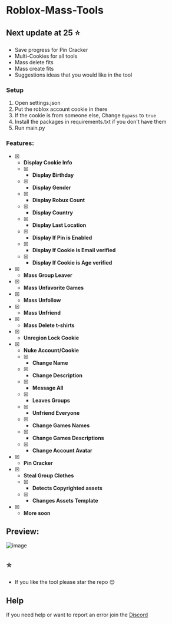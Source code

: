 # Roblox-Mass-Tools
## Next update at 25 ⭐
- Save progress for Pin Cracker
- Multi-Cookies for all tools
- Mass delete fits
- Mass create fits
- Suggestions ideas that you would like in the tool

### Setup
1. Open settings.json
2. Put the roblox account cookie in there
3. If the cookie is from someone else, Change `Bypass` to `true`
4. Install the packages in requirements.txt if you don't have them
5. Run main.py
### Features:
- [x] - **Display Cookie Info**
  - [x] - **Display Birthday**
  - [x] - **Display Gender**
  - [x] - **Display Robux Count**
  - [x] - **Display Country**
  - [x] - **Display Last Location**
  - [x] - **Display If Pin is Enabled**
  - [x] - **Display If Cookie is Email verified**
  - [x] - **Display If Cookie is Age verified**
- [x] - **Mass Group Leaver**
- [x] - **Mass Unfavorite Games**
- [x] - **Mass Unfollow**
- [x] - **Mass Unfriend**
- [x] - **Mass Delete t-shirts**
- [x] - **Unregion Lock Cookie**
- [x] - **Nuke Account/Cookie**
  - [x] - **Change Name**
  - [x] - **Change Description**
  - [x] - **Message All**
  - [x] - **Leaves Groups**
  - [x] - **Unfriend Everyone**
  - [x] - **Change Games Names**
  - [x] - **Change Games Descriptions**
  - [x] - **Change Account Avatar**
- [x] - **Pin Cracker**
- [x] - **Steal Group Clothes**
  - [x] - **Detects Copyrighted assets**
  - [x] - **Changes Assets Template**
- [x] - **More soon** 

## Preview:
![image](https://github.com/Aspectise/Roblox-Mass-Tools/assets/90333100/b517218e-208d-48de-b529-5b7e88a7e8a9)

## ⭐
- If you like the tool please star the repo 😊

## Help
If you need help or want to report an error join the [Discord](https://discord.gg/deathsniper)
